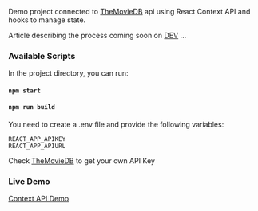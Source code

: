 Demo project connected to [TheMovieDB](https://www.themoviedb.org/) api using React Context API and hooks to manage state.

Article describing the process coming soon on [DEV](http://dev.to/) ...

### Available Scripts

In the project directory, you can run:

#### `npm start`

#### `npm run build`

You need to create a .env file and provide the following variables:

```
REACT_APP_APIKEY
REACT_APP_APIURL
```

Check [TheMovieDB](https://www.themoviedb.org/) to get your own API Key

### Live Demo

[Context API Demo](https://contextapidemo.netlify.app/)
